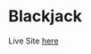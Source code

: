 # Blackjack
Live Site [here]((http://blackjack-s3.s3-website.us-east-2.amazonaws.com/)http://blackjack-s3.s3-website.us-east-2.amazonaws.com/)
